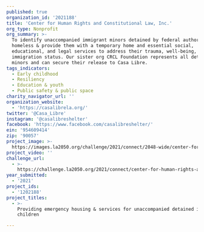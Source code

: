 ```yaml
---
published: true
organization_id: '2021188'
title: 'Center for Human Rights and Constitutional Law, Inc.'
org_type: Nonprofit
org_summary: >-
  To identify unaccompanied immigrant minors detained by federal authorities or
  homeless & provide them with a temporary home and essential social,
  educational, and legal services to address their trauma, well-being, and legal
  immigration status. Our sister org CRCL Foundation represents all detained
  minors and can secure their release to Casa Libre.
tags_indicators:
  - Early childhood
  - Resiliency
  - Education & youth
  - Public safety & public space
charity_navigator_url: ''
organization_website:
  - 'https://casalibrela.org/'
twitter: '@Casa_Libre'
instagram: '@casalibreshelter'
facebook: 'https://www.facebook.com/casalibreshelter/'
ein: '954609414'
zip: '90057'
project_image: >-
  https://images.la2050.org/challenge/2021/connect/2048-wide/center-for-human-rights-and-constitutional-law-inc.jpg
project_video: ''
challenge_url:
  - >-
    https://challenge.la2050.org/2021/connect/center-for-human-rights-and-constitutional-law-inc/
year_submitted:
  - '2021'
project_ids:
  - '1202188'
project_titles:
  - >-
    Providing emergency housing & services for unaccompanied detained immigrant
    children

---
```

